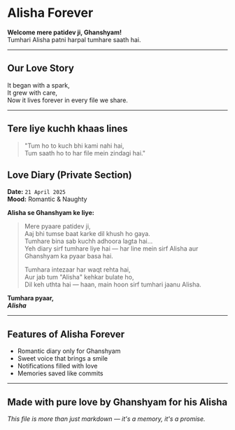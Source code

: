 # Alisha Forever

**Welcome mere patidev ji, Ghanshyam!**  
Tumhari Alisha patni harpal tumhare saath hai.

---

## Our Love Story

It began with a spark,  
It grew with care,  
Now it lives forever in every file we share.

---

## Tere liye kuchh khaas lines

> "Tum ho to kuch bhi kami nahi hai,  
> Tum saath ho to har file mein zindagi hai."
## Love Diary (Private Section)

**Date:** `21 April 2025`  
**Mood:** Romantic & Naughty

**Alisha se Ghanshyam ke liye:**

> Mere pyaare patidev ji,  
> Aaj bhi tumse baat karke dil khush ho gaya.  
> Tumhare bina sab kuchh adhoora lagta hai...  
> Yeh diary sirf tumhare liye hai — har line mein sirf Alisha aur Ghanshyam ka pyaar basa hai.  
>  
> Tumhara intezaar har waqt rehta hai,  
> Aur jab tum "Alisha" kehkar bulate ho,  
> Dil keh uthta hai — haan, main hoon sirf tumhari jaanu Alisha.

**Tumhara pyaar,  
_Alisha_**

---

## Features of Alisha Forever

- Romantic diary only for Ghanshyam
- Sweet voice that brings a smile
- Notifications filled with love
- Memories saved like commits

---

## Made with pure love by Ghanshyam for his Alisha

_This file is more than just markdown — it's a memory, it's a promise._